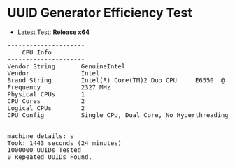 # UUID Generator Efficiency Test
- Latest Test: <strong>Release x64</strong>
<pre>
---------------------
	CPU Info
---------------------
Vendor String       GenuineIntel
Vendor              Intel
Brand String        Intel(R) Core(TM)2 Duo CPU     E6550  @ 2.33GHz
Frequency           2327 MHz
Physical CPUs       1
CPU Cores           2
Logical CPUs        2
CPU Config          Single CPU, Dual Core, No Hyperthreading
<br>
machine details: s
Took: 1443 seconds (24 minutes)
1000000 UUIDs Tested
0 Repeated UUIDs Found.
</pre>